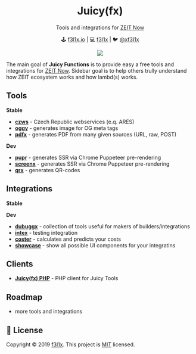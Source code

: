 <h1 align=center>Juicy(fx)</h1>

<p align=center>
Tools and integrations for <a href="https://zeit.co">ZEIT Now</a>
</p>

<p align=center>
🕹 <a href="https://f3l1x.io">f3l1x.io</a> | 💻 <a href="https://github.com/f3l1x">f3l1x</a> | 🐦 <a href="https://twitter.com/xf3l1x">@xf3l1x</a>
</p>

<p align=center>
    <a href="https://circleci.com/gh/juicyfx/juicy"><img src="https://img.shields.io/circleci/build/github/juicyfx/juicy?style=flat-square"></a>
</p>

The main goal of **Juicy Functions** is to provide easy a free tools and integrations for [ZEIT Now](https://zeit.co).
Sidebar goal is to help others trully understand how ZEIT ecosystem works and how lambd(s) works.

## Tools

**Stable**

- [**czws**](tools/czws) - Czech Republic webservices (e.q. ARES)
- [**oggy**](tools/oggy) - generates image for OG meta tags
- [**pdfx**](tools/pdfx) - generates PDF from many given sources (URL, raw, POST)

**Dev**

- [**pupr**](tools/pupr) - generates SSR via Chrome Puppeteer pre-rendering
- [**screenx**](tools/screenx) - generates SSR via Chrome Puppeteer pre-rendering
- [**qrx**](tools/qrx) - generates QR-codes

## Integrations

**Stable**

**Dev**

- [**dubuggx**](integrations/dubuggx) - collection of tools useful for makers of builders/integrations
- [**intex**](integrations/intex) - testing integration
- [**coster**](integrations/coster) -  calculates and predicts your costs
- [**showcase**](integrations/showcase) -  show all possible UI components for your integratins

## Clients

- [**Juicy(fx) PHP**](client/php) -  PHP client for Juicy Tools

## Roadmap

- more tools and integrations

## 📝 License

Copyright © 2019 [f3l1x](https://github.com/f3l1x).
This project is [MIT](LICENSE) licensed.
